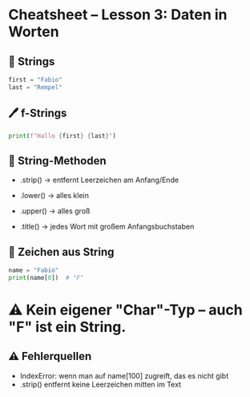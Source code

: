 # Cheatsheet – Lesson 3: Daten in Worten

## 🔑 Strings
```python
first = "Fabio"
last = "Rempel"
```

## 🖊️ f-Strings
```python
print(f"Hallo {first} {last}")
```

## 🔧 String-Methoden

- .strip() → entfernt Leerzeichen am Anfang/Ende

- .lower() → alles klein

- .upper() → alles groß

- .title() → jedes Wort mit großem Anfangsbuchstaben

## 📝 Zeichen aus String
```python
name = "Fabio"
print(name[0])  # "F"
```
# ⚠️ Kein eigener "Char"-Typ – auch "F" ist ein String.

## ⚠️ Fehlerquellen
- IndexError: wenn man auf name[100] zugreift, das es nicht gibt
- .strip() entfernt keine Leerzeichen mitten im Text